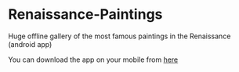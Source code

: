 # Renaissance-Paintings
Huge offline gallery of the most famous paintings in the Renaissance (android app)

You can download the app on your mobile from [here](shorturl.at/ewIU1)
